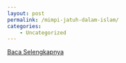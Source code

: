 ```yaml
---
layout: post
permalink: /mimpi-jatuh-dalam-islam/
categories:
    - Uncategorized
---
```


[Baca Selengkapnya](/06)